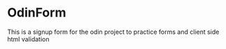 # OdinForm
This is a signup form for the odin project to practice forms and client side html validation
